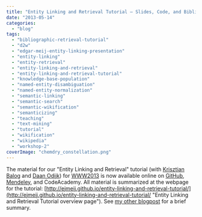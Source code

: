 ```yaml
---
title: "Entity Linking and Retrieval Tutorial – Slides, Code, and Bibliography"
date: "2013-05-14"
categories: 
  - "blog"
tags: 
  - "bibliographic-retrieval-tutorial"
  - "d2w"
  - "edgar-meij-entity-linking-presentation"
  - "entity-linking"
  - "entity-retrieval"
  - "entity-linking-and-retrieval"
  - "entity-linking-and-retrieval-tutorial"
  - "knowledge-base-population"
  - "named-entity-disambiguation"
  - "named-entity-normalization"
  - "semantic-linking"
  - "semantic-search"
  - "semantic-wikification"
  - "semanticizing"
  - "teaching"
  - "text-mining"
  - "tutorial"
  - "wikification"
  - "wikipedia"
  - "workshop-2"
coverImage: "chemdry_constellation.png"
---
```


The material for our "Entity Linking and Retrieval" tutorial (with [Krisztian Balog](http://krisztianbalog.com/) and [Daan Odijk](http://staff.science.uva.nl/~dodijk/)) for [WWW2013](https://dl.acm.org/doi/proceedings/10.1145/2487788) is now available online on [GitHub](https://github.com/ejmeij/entity-linking-and-retrieval-tutorial "Entity Linking and Retrieval GitHub repository"), [Mendeley](http://www.mendeley.com/groups/3339761/entity-linking-and-retrieval-tutorial-at-www-2013-and-sigir-2013/papers/ "Mendeley group on Entity Linking and Retrieval"), and CodeAcademy. All material is summarized at the webpage for the tutorial: [http://ejmeij.github.io/entity-linking-and-retrieval-tutorial/](http://ejmeij.github.io/entity-linking-and-retrieval-tutorial/ "Entity Linking and Retrieval Tutorial overview page"). See [my other blogpost](http://edgar.meij.pro/entity-linking-retrieval-www-2013/ "Entity Linking and Retrieval (WWW 2013)") for a brief summary.
